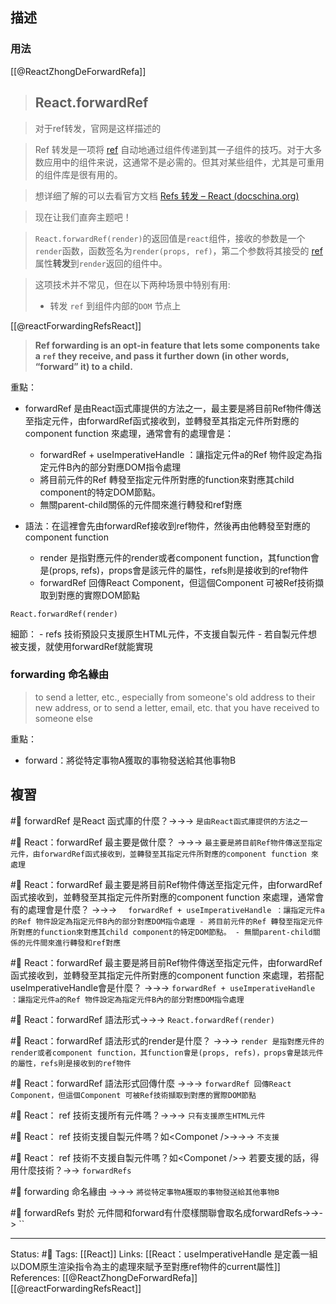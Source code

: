 ## 描述


### 用法
[[@ReactZhongDeForwardRefa]]
> ## React.forwardRef

> 对于ref转发，官网是这样描述的

> Ref 转发是一项将 [ref](https://link.juejin.cn?target=https%3A%2F%2Freact.docschina.org%2Fdocs%2Frefs-and-the-dom.html "https://react.docschina.org/docs/refs-and-the-dom.html") 自动地通过组件传递到其一子组件的技巧。对于大多数应用中的组件来说，这通常不是必需的。但其对某些组件，尤其是可重用的组件库是很有用的。

> 想详细了解的可以去看官方文档 [Refs 转发 – React (docschina.org)](https://link.juejin.cn?target=https%3A%2F%2Freact.docschina.org%2Fdocs%2Fforwarding-refs.html%23forwarding-refs-in-higher-order-components "https://react.docschina.org/docs/forwarding-refs.html#forwarding-refs-in-higher-order-components")

> 现在让我们直奔主题吧！

> `React.forwardRef(render)`的返回值是`react`组件，接收的参数是一个 `render`函数，函数签名为`render(props, ref)`，第二个参数将其接受的 [ref](https://link.juejin.cn?target=https%3A%2F%2Freact.docschina.org%2Fdocs%2Frefs-and-the-dom.html "https://react.docschina.org/docs/refs-and-the-dom.html") 属性**转发**到`render`返回的组件中。

> 这项技术并不常见，但在以下两种场景中特别有用:
> -   转发 `ref` 到组件内部的`DOM` 节点上



[[@reactForwardingRefsReact]]
> **Ref forwarding is an opt-in feature that lets some components take a `ref` they receive, and pass it further down (in other words, “forward” it) to a child.**

重點：
- forwardRef 是由React函式庫提供的方法之一，最主要是將目前Ref物件傳送至指定元件，由forwardRef函式接收到，並轉發至其指定元件所對應的component function 來處理，通常會有的處理會是：
	- forwardRef + useImperativeHandle ：讓指定元件a的Ref 物件設定為指定元件B內的部分對應DOM指令處理
	- 將目前元件的Ref 轉發至指定元件所對應的function來對應其child component的特定DOM節點。
	- 無關parent-child關係的元件間來進行轉發和ref對應

- 語法：在這裡會先由forwardRef接收到ref物件，然後再由他轉發至對應的component function
	- render 是指對應元件的render或者component function，其function會是(props, refs)，props會是該元件的屬性，refs則是接收到的ref物件
	-  forwardRef 回傳React Component，但這個Component 可被Ref技術擷取到對應的實際DOM節點
```
React.forwardRef(render)
```

細節：
	- refs 技術預設只支援原生HTML元件，不支援自製元件
	- 若自製元件想被支援，就使用forwardRef就能實現
### forwarding 命名緣由
> to send a letter, etc., especially from someone's old address to their new address, or to send a letter, email, etc. that you have received to someone else

重點：
- forward：將從特定事物A獲取的事物發送給其他事物B

## 複習

#🧠 forwardRef 是React 函式庫的什麼？->->-> `是由React函式庫提供的方法之一`
<!--SR:!2023-01-18,74,250-->

#🧠 React：forwardRef 最主要是做什麼？ ->->-> `最主要是將目前Ref物件傳送至指定元件，由forwardRef函式接收到，並轉發至其指定元件所對應的component function 來處理`
<!--SR:!2022-12-23,55,250-->

#🧠 React：forwardRef 最主要是將目前Ref物件傳送至指定元件，由forwardRef函式接收到，並轉發至其指定元件所對應的component function 來處理，通常會有的處理會是什麼？ ->->-> `	forwardRef + useImperativeHandle ：讓指定元件a的Ref 物件設定為指定元件B內的部分對應DOM指令處理 - 將目前元件的Ref 轉發至指定元件所對應的function來對應其child component的特定DOM節點。 - 無關parent-child關係的元件間來進行轉發和ref對應`
<!--SR:!2022-12-16,50,250-->

#🧠 React：forwardRef 最主要是將目前Ref物件傳送至指定元件，由forwardRef函式接收到，並轉發至其指定元件所對應的component function 來處理，若搭配useImperativeHandle會是什麼？  ->->-> `forwardRef + useImperativeHandle ：讓指定元件a的Ref 物件設定為指定元件B內的部分對應DOM指令處理`
<!--SR:!2023-01-18,74,250-->

#🧠  React：forwardRef 語法形式->->-> `React.forwardRef(render)`
<!--SR:!2022-11-05,28,250-->

#🧠 React：forwardRef 語法形式的render是什麼？ ->->-> `render 是指對應元件的render或者component function，其function會是(props, refs)，props會是該元件的屬性，refs則是接收到的ref物件`
<!--SR:!2022-11-19,14,230-->

#🧠  React：forwardRef 語法形式回傳什麼 ->->-> `forwardRef 回傳React Component，但這個Component 可被Ref技術擷取到對應的實際DOM節點`
<!--SR:!2023-01-18,74,250-->

#🧠 React： ref 技術支援所有元件嗎？->->-> `只有支援原生HTML元件`
<!--SR:!2023-01-18,74,250-->

#🧠 React： ref 技術支援自製元件嗎？如\<Componet \/\>->->-> `不支援`
<!--SR:!2023-01-15,72,250-->

#🧠 React： ref 技術不支援自製元件嗎？如\<Componet \/\>-> 若要支援的話，得用什麼技術？->-> `forwardRefs`

#🧠  forwarding 命名緣由 ->->-> `將從特定事物A獲取的事物發送給其他事物B`
<!--SR:!2023-01-18,74,250-->

#🧠 forwardRefs 對於 元件間和forward有什麼樣關聯會取名成forwardRefs->->-> ``
<!--SR:!2023-01-18,74,250-->


---
Status: #🌱 
Tags:
[[React]]
Links:
[[React：useImperativeHandle 是定義一組以DOM原生渲染指令為主的處理來賦予至對應ref物件的current屬性]]
References:
[[@ReactZhongDeForwardRefa]]
[[@reactForwardingRefsReact]]